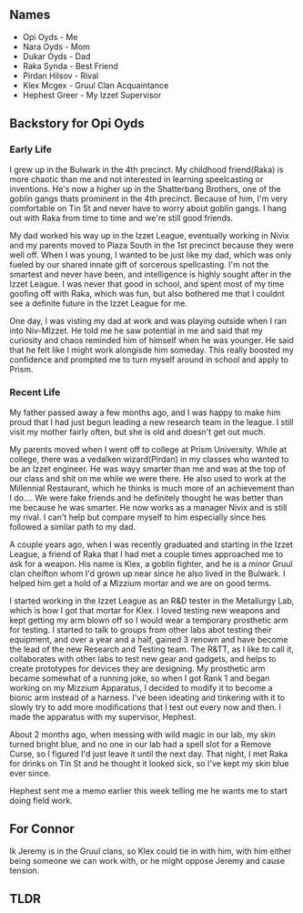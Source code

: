 ## Names
* Opi Oyds - Me
* Nara Oyds - Mom
* Dukar Oyds - Dad
* Raka Synda - Best Friend
* Pirdan Hilsov - Rival
* Klex Mcgex - Gruul Clan Acquaintance
* Hephest Greer - My Izzet Supervisor

## Backstory for Opi Oyds

### Early Life
I grew up in the Bulwark in the 4th precinct. My childhood friend(Raka) is more chaotic than me and not interested in learning speelcasting or inventions. He's now a higher up in the Shatterbang Brothers, one of the goblin gangs thats prominent in the 4th precinct. Because of him, I'm very comfortable on Tin St and never have to worry about goblin gangs. I hang out with Raka from time to time and we're still good friends.

My dad worked his way up in the Izzet League, eventually working in Nivix and my parents moved to Plaza South in the 1st precinct because they were well off. When I was young, I wanted to be just like my dad, which was only fueled by our shared innate gift of sorcerous spellcasting. I'm not the smartest and never have been, and intelligence is highly sought after in the Izzet League. I was never that good in school, and spent most of my time goofing off with Raka, which was fun, but also bothered me that I couldnt see a definite future in the Izzet League for me.

One day, I was visting my dad at work and was playing outside when I ran into Niv-MIzzet. He told me he saw potential in me and said that my curiosity and chaos reminded him of himself when he was younger.
He said that he felt like I might work alongisde him someday. This really boosted my confidence and prompted me to turn myself around in school and apply to Prism.

### Recent Life
My father passed away a few months ago, and I was happy to make him proud that I had just begun leading a new research team in the league. I still visit my mother fairly often, but she is old and doesn't get out much.

My parents moved when I went off to college at Prism University. While at college, there was a vedalken wizard(Pirdan) in my classes who wanted to be an Izzet engineer. He was wayy smarter than me and was at the top of our class and shit on me while we were there. He also used to work at the Millennial Restaurant, which he thinks is much more of an achievement than I do.... We were fake friends and he definitely thought he was better than me because he was smarter. He now works as a manager Nivix and is still my rival. I can't help but compare myself to him especially since hes followed a similar path to my dad.

A couple years ago, when I was recently graduated and starting in the Izzet League, a friend of Raka that I had met a couple times approached me to ask for a weapon. His name is Klex, a goblin fighter, and he is a minor Gruul clan cheifton whom I'd grown up near since he also lived in the Bulwark. I helped him get a hold of a Mizzium mortar and we are on good terms. 

I started working in the Izzet League as an R&D tester in the Metallurgy Lab, which is how I got that mortar for Klex. I loved testing new weapons and kept getting my arm blown off so I would wear a temporary prosthetic arm for testing. I started to talk to groups from other labs abot testing their equipment, and over a year and a half, gained 3 renown and have become the lead of the new Research and Testing team. The R&TT, as I like to call it, collaborates with other labs to test new gear and gadgets, and helps to create prototypes for devices they are designing. My prosthetic arm became somewhat of a running joke, so when I got Rank 1 and began working on my Mizzium Apparatus, I decided to modify it to become a bionic arm instead of a harness. I've been ideating and tinkering with it to slowly try to add more modifications that I test out every now and then. I made the apparatus with my supervisor, Hephest. 

About 2 months ago, when messing with wild magic in our lab, my skin turned bright blue, and no one in our lab had a spell slot for a Remove Curse, so I figured I'd just leave it until the next day.
That night, I met Raka for drinks on Tin St and he thought it looked sick, so I've kept my skin blue ever since.

Hephest sent me a memo earlier this week telling me he wants me to start doing field work.

## For Connor
Ik Jeremy is in the Gruul clans, so Klex could tie in with him, with him either being someone we can work with, or he might oppose Jeremy and cause tension.

## TLDR